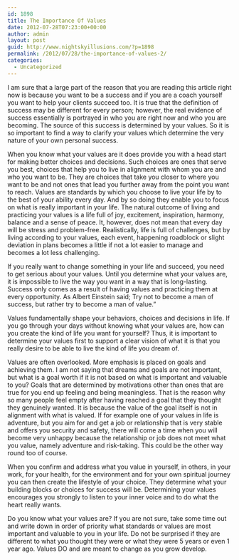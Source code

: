 ```yaml
---
id: 1898
title: The Importance Of Values
date: 2012-07-28T07:23:00+00:00
author: admin
layout: post
guid: http://www.nightskyillusions.com/?p=1898
permalink: /2012/07/28/the-importance-of-values-2/
categories:
  - Uncategorized
---
```

I am sure that a large part of the reason that you are reading this article right now is because you want to be a success and if you are a coach yourself you want to help your clients succeed too. It is true that the definition of success may be different for every person; however, the real evidence of success essentially is portrayed in who you are right now and who you are becoming. The source of this success is determined by your values. So it is so important to find a way to clarify your values which determine the very nature of your own personal success.

When you know what your values are it does provide you with a head start for making better choices and decisions. Such choices are ones that serve you best, choices that help you to live in alignment with whom you are and who you want to be. They are choices that take you closer to where you want to be and not ones that lead you further away from the point you want to reach. Values are standards by which you choose to live your life by to the best of your ability every day. And by so doing they enable you to focus on what is really important in your life. The natural outcome of living and practicing your values is a life full of joy, excitement, inspiration, harmony, balance and a sense of peace. It, however, does not mean that every day will be stress and problem-free. Realistically, life is full of challenges, but by living according to your values, each event, happening roadblock or slight deviation in plans becomes a little if not a lot easier to manage and becomes a lot less challenging.
  
If you really want to change something in your life and succeed, you need to get serious about your values. Until you determine what your values are, it is impossible to live the way you want in a way that is long-lasting. Success only comes as a result of having values and practicing them at every opportunity. As Albert Einstein said; Try not to become a man of success, but rather try to become a man of value.&#8221;
  
Values fundamentally shape your behaviors, choices and decisions in life. If you go through your days without knowing what your values are, how can you create the kind of life you want for yourself? Thus, it is important to determine your values first to support a clear vision of what it is that you really desire to be able to live the kind of life you dream of.

Values are often overlooked. More emphasis is placed on goals and achieving them. I am not saying that dreams and goals are not important, but what is a goal worth if it is not based on what is important and valuable to you? Goals that are determined by motivations other than ones that are true for you end up feeling and being meaningless. That is the reason why so many people feel empty after having reached a goal that they thought they genuinely wanted. It is because the value of the goal itself is not in alignment with what is valued. If for example one of your values in life is adventure, but you aim for and get a job or relationship that is very stable and offers you security and safety, there will come a time when you will become very unhappy because the relationship or job does not meet what you value, namely adventure and risk-taking. This could be the other way round too of course.
  
When you confirm and address what you value in yourself, in others, in your work, for your health, for the environment and for your own spiritual journey you can then create the lifestyle of your choice. They determine what your building blocks or choices for success will be. Determining your values encourages you strongly to listen to your inner voice and to do what the heart really wants.

Do you know what your values are? If you are not sure, take some time out and write down in order of priority what standards or values are most important and valuable to you in your life. Do not be surprised if they are different to what you thought they were or what they were 5 years or even 1 year ago. Values DO and are meant to change as you grow develop.